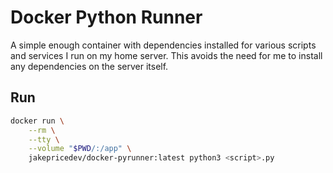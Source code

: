 # Docker Python Runner

A simple enough container with dependencies installed for various scripts and services I run on my home server. This avoids the need for me to install any dependencies on the server itself.

## Run

```sh
docker run \
    --rm \
    --tty \
    --volume "$PWD/:/app" \
    jakepricedev/docker-pyrunner:latest python3 <script>.py
```

